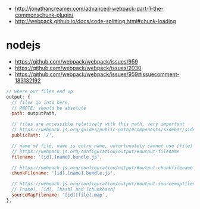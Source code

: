 - http://jonathancreamer.com/advanced-webpack-part-1-the-commonschunk-plugin/
- http://webpack.github.io/docs/code-splitting.html#chunk-loading

# nodejs
- https://github.com/webpack/webpack/issues/959
- https://github.com/webpack/webpack/issues/2030
- https://github.com/webpack/webpack/issues/959#issuecomment-183132192

```js
// where our files end up
output: {
  // files go into here,
  // @NOTE: should be absolute
  path: outputPath,

  // files are accessible relatively with this path, very important
  // https://webpack.js.org/guides/public-path/#components/sidebar/sidebar.jsx
  publicPath: '/',

  // name of file, name is entry name, unfortunately cannot use [file]
  // https://webpack.js.org/configuration/output/#output-filename
  filename: '[id].[name].bundle.js',

  // https://webpack.js.org/configuration/output/#output-chunkfilename
  chunkFilename: '[id].[name].bundle.js',

  // https://webpack.js.org/configuration/output/#output-sourcemapfilename
  // [name], [id], [hash] and [chunkhash]
  sourceMapFilename: '[id][file].map',
},
```
